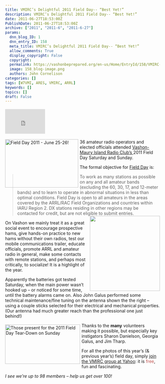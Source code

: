 ```yaml
---
title: VMIRC’s Delightful 2011 Field Day-- “Best Yet!”
description: VMIRC’s Delightful 2011 Field Day-- “Best Yet!”
date: 2011-06-27T18:53:00Z
PublishDate: 2011-06-27T18:53:00Z
archive: ["2011", "2011-6", "2011-6-27"]
params:
  dnn_blog_ID: 1
  dnn_entry_ID: 158
  meta_title: VMIRC’s Delightful 2011 Field Day-- “Best Yet!”
  allow_comments: True
  display_copyright: False
  copyright:
  permalink: https://vashonbeprepared.org/en-us/Home/EntryId/158/VMIRC-rsquo-s-Delightful-2011-Field-Day-ldquo-Best-Yet-rdquo
  image: 158_blog-image.png
  authors: John Cornelison
categories: []
tags: [W7VMI, ARES, VMIRC, ARRL]
keywords: []
topics: []
draft: False
---
```


<div class="wlWriterHeaderFooter" style="padding-bottom: 4px; margin: 0px; padding-left: 0px; padding-right: 0px; float: none; padding-top: 4px"><iframe src="http://www.facebook.com/widgets/like.php?href=http://vashoneoc.org/Blogs/VashonPreparedness/tabid/164/EntryId/158/VMIRC-rsquo-s-Delightful-2011-Field-Day-ldquo-Best-Yet-rdquo.aspx" frameborder="0" scrolling="no" style="border-bottom: medium none; border-left: medium none; width: 130px; height: 80px; border-top: medium none; border-right: medium none"></iframe></div>
<p><img alt="Field Day 2011 - June 25-26!" align="left" width="238" height="157" style="margin: 0px 5px 0px 0px; display: inline; float: left" src="http://www.arrl.org/img/333x220/exact/On_the_Air/Field_Day/FD2011_Logo_SMALL.JPG" />36 amateur radio operators and elected officials attended <a href="http://www.w7vmi.org/">Vashon-Maury Island Radio Club’s </a>2011 Field Day Saturday and Sunday.</p>
<p>The formal objective for <a target="_blank" href="http://www.arrl.org/field-day">Field Day</a> is:</p>
<blockquote>
<p>To work as many stations as possible on any and all amateur bands (excluding the 60, 30, 17, and 12-meter bands) and to learn to operate in abnormal situations in less than optimal conditions. Field Day is open to all amateurs in the areas covered by the ARRL/RAC Field Organizations and countries within IARU Region 2. DX stations residing in other regions may be contacted for credit, but are not eligible to submit entries.<a href="/LinkClick.aspx?fileticket=5KyCm_-FLmo%3d&amp;tabid=164"><img border="0" align="right" width="228" height="244" style="background-image: none; border-right-width: 0px; margin: 0px 0px 5px 5px; padding-left: 0px; padding-right: 0px; display: inline; float: right; border-top-width: 0px; border-bottom-width: 0px; border-left-width: 0px; padding-top: 0px" alt="" src="./images/158/Windows-Live-Writer-1435441b6ab3_9F93-ff_1268993.800x856_thumb.jpg" /></a></p>
</blockquote>
<p>On Vashon we mainly treat it as a great social event to encourage prospective hams, give hands-on practice to new hams without their own radios, test our mobile communications trailer, educate officials, promote ARRL and amateur radio in general, make some contacts with remote stations, and perhaps most critically, to socialize! It is a highlight of the year.</p>
<p>Apparently the batteries got tested Saturday, when the main power wasn’t hooked up – or noticed for some time, until the battery alarms came on. Also John Galus performed some technical maintenance/fine tuning on the antenna shown the the right – using a couple sticks selected for their electrical and mechanical properties. (Our antenna had much greater reach than the professional one just behind!)</p>
<p><a href="./images/158/Windows-Live-Writer-1435441b6ab3_9F93-2011-06-26_8001.753x390_2.jpg"><img title="2011 Field Day Tear-Down, by Georgia Galus" border="0" alt="Those present for the 2011 Field Day Tear-Down on Sunday" align="left" width="244" height="128" style="background-image: none; border-bottom: 0px; border-left: 0px; margin: 5px 5px 5px 0px; padding-left: 0px; padding-right: 0px; display: inline; float: left; border-top: 0px; border-right: 0px; padding-top: 0px" src="./images/158/Windows-Live-Writer-1435441b6ab3_9F93-2011-06-26_8001.753x390_thumb.jpg" /></a>Thanks to the <strong>many</strong> volunteers making it possible, but especially key instigators Sharon Danielson, Georgia Galus, and Jim Tharp.</p>
<p>For all the photos of this year’s (&amp; previous year’s) field day, simply <a target="_blank" href="http://groups.yahoo.com/group/w7vmi">join the VMIRC group at Yahoo</a>: it is <font color="#c0504d">free</font>, fun and fascinating.</p>
<p><em>I see we’re up to 98 members – help us get over 100!</em></p>
